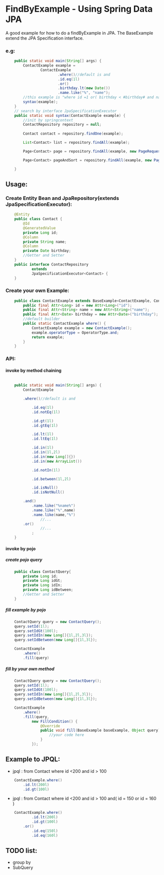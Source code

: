 FindByExample - Using Spring Data JPA
=========================
A good example for how to do a findByExample in JPA.
The BaseExample extend the JPA Specification interface.
### e.g:
```java
    public static void main(String[] args) {
        ContactExample example =
                ContactExample
                        .where()//default is and
                        .id.eq(1l)
                        .or()
                        .birthday.lt(new Date())
                        .name.like("%", "name");
        //this example is "where id =1 or( birthday < #birthday# and name like '%#name#')"
        syntax(example);
    }
    // search by interface JpaSpecificationExecutor 
    public static void syntax(ContactExample example) {
        //init by springcontext
        ContactRepository repository = null;
        
        Contact contact = repository.findOne(example);

        List<Contact> list = repository.findAll(example);

        Page<Contact> page = repository.findAll(example, new PageRequest(0, 10));

        Page<Contact> pageAndSort = repository.findAll(example, new PageRequest(0, 10, new Sort("id")));

    }
```

Usage:
--------
### Create Entity Bean and JpaRepository(extends JpaSpecificationExecutor):
```java
    @Entity
    public class Contact {
        @Id
        @GeneratedValue
        private Long id;
        @Column
        private String name;
        @Column
        private Date birthday;
        //Getter and Setter
    }
    public interface ContactRepository
            extends
            JpaSpecificationExecutor<Contact> {
    }
```

### Create your own Example:

```java
    public class ContactExample extends BaseExample<ContactExample, Contact> {
        public final Attr<Long> id = new Attr<Long>("id");
        public final Attr<String> name = new Attr<String>("name");
        public final Attr<Date> birthday = new Attr<Date>("birthday");
        //default builder  
        public static ContactExample where() {
            ContactExample example = new ContactExample();
            example.operatorType = OperatorType.and;
            return example;
        }
    }
```

### API:

#### invoke by method chaining
```java
    
    public static void main(String[] args) {
        ContactExample

        .where()//default is and

            .id.eq(1l)
            .id.notEq(1l)

            .id.gt(1l)
            .id.gtEq(1l)

            .id.lt(1l)
            .id.ltEq(1l)

            .id.in(1l)
            .id.in(1l,2l)
            .id.in(new Long[]{})
            .id.in(new ArrayList())

            .id.notIn(1l)

            .id.between(1l,2l)

            .id.isNull()
            .id.isNotNull()

        .and()
            .name.like("%name%")
            .name.like("%",name)
            .name.like(name,"%")
                //...
        .or()
                //...
            ;
    }
```
#### invoke by pojo
##### create pojo query
```java
    public class ContactQuery{
        private Long id;
        private Long idGt;
        private Long idIn;
        private Long idBetween;
        //Getter and Setter
    }

```
##### fill example by pojo
```java
    ContactQuery query = new ContactQuery();
    query.setId(1l);
    query.setIdGt(100l);
    query.setIdIn(new Long[]{1l,2l,3l});
    query.setIdBetween(new Long[]{1l,3l});

    ContactExample
        .where()
        .fill(query)
```
##### fill by your own method
```java
    ContactQuery query = new ContactQuery();
    query.setId(1l);
    query.setIdGt(100l);
    query.setIdIn(new Long[]{1l,2l,3l});
    query.setIdBetween(new Long[]{1l,3l});

    ContactExample
        .where()
        .fill(query, 
            new FillCondition() {
                @Override
                public void fill(BaseExample baseExample, Object query) {
                    //your code here
                }
            });
```


Example to JPQL:
--------

* jpql : from Contact where id <200 and id > 100
```java
    ContactExample.where()
        .id.lt(200l)
        .id.gt(100l)
```
* jpql : from Contact where id <200 and id > 100 and( id = 150 or id = 160 )
```java
    ContactExample.where()
            .id.lt(200l)
            .id.gt(100l)
        .or()
            .id.eq(150l)
            .id.eq(160l)
```

TODO list:
--------
- group by
- SubQuery
